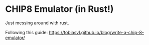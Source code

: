 # CHIP8 Emulator (in Rust!)
Just messing around with rust.

Following this guide: https://tobiasvl.github.io/blog/write-a-chip-8-emulator/
